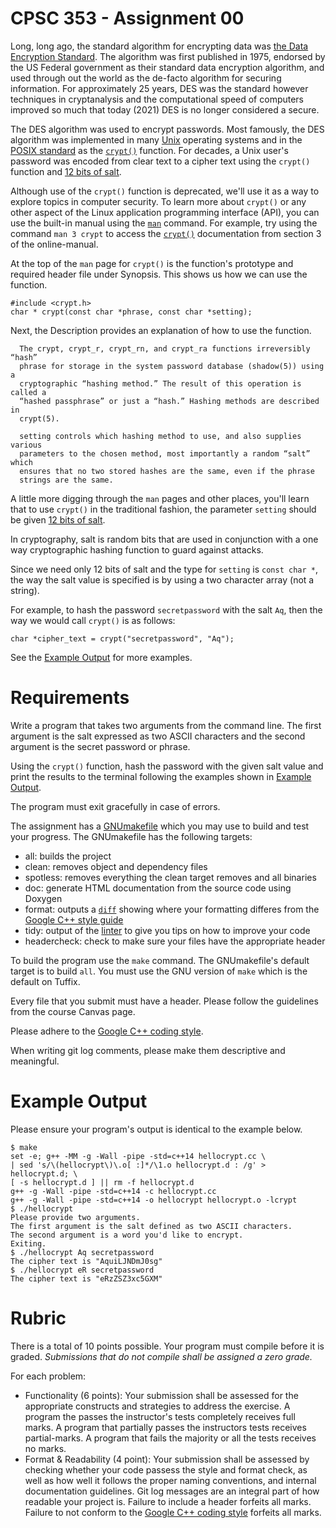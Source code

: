 # CPSC 353 - Assignment 00

Long, long ago, the standard algorithm for encrypting data was [the Data Encryption Standard](https://en.wikipedia.org/wiki/Data_Encryption_Standard). The algorithm was first published in 1975, endorsed by the US Federal government as their standard data encryption algorithm, and used through out the world as the de-facto algorithm for securing information. For approximately 25 years, DES was the standard however techniques in cryptanalysis and the computational speed of computers improved so much that today (2021) DES is no longer considered a secure.

The DES algorithm was used to encrypt passwords. Most famously, the DES algorithm was implemented in many [Unix](https://en.wikipedia.org/wiki/Unix) operating systems and in the  [POSIX standard](https://en.wikipedia.org/wiki/POSIX) as the  [`crypt()`](https://en.wikipedia.org/wiki/Crypt_(C)) function. For decades, a Unix user's password was encoded from clear text to a cipher text using the `crypt()` function and [12 bits of salt](https://en.wikipedia.org/wiki/Salt_(cryptography)).

Although use of the `crypt()` function is deprecated, we'll use it as a way to explore topics in computer security. To learn more about `crypt()` or any other aspect of the Linux application programming interface (API), you can use the built-in manual using the [`man`](https://en.wikipedia.org/wiki/Man_page) command. For example, try using the command `man 3 crypt` to access the [`crypt()`](http://manpages.ubuntu.com/manpages/focal/en/man3/crypt.3posix.html) documentation from section 3 of the online-manual.

At the top of the `man` page for `crypt()` is the function's prototype and required header file under Synopsis. This shows us how we can use the function.

```
#include <crypt.h>
char * crypt(const char *phrase, const char *setting);
``` 

Next, the Description provides an explanation of how to use the function.
```
  The crypt, crypt_r, crypt_rn, and crypt_ra functions irreversibly “hash”
  phrase for storage in the system password database (shadow(5)) using a
  cryptographic “hashing method.” The result of this operation is called a
  “hashed passphrase” or just a “hash.” Hashing methods are described in
  crypt(5).

  setting controls which hashing method to use, and also supplies various
  parameters to the chosen method, most importantly a random “salt” which
  ensures that no two stored hashes are the same, even if the phrase
  strings are the same.
```

A little more digging through the `man` pages and other places, you'll learn that to use `crypt()` in the traditional fashion, the parameter `setting` should be given [12 bits of salt](https://en.wikipedia.org/wiki/Salt_(cryptography)).

In cryptography, salt is random bits that are used in conjunction with a one way cryptographic hashing function to guard against attacks.

Since we need only 12 bits of salt and the type for `setting` is `const char *`, the way the salt value is specified is by using a two character array (not a string).

For example, to hash the password `secretpassword` with the salt `Aq`, then the way we would call `crypt()` is as follows:

```
char *cipher_text = crypt("secretpassword", "Aq");
```

See the [Example Output](#example-output) for more examples.

# Requirements

Write a program that takes two arguments from the command line. The first argument is the salt expressed as two ASCII characters and the second argument is the secret password or phrase.

Using the `crypt()` function, hash the password with the given salt value and print the results to the terminal following the examples shown in [Example Output](#example-output).

The program must exit gracefully in case of errors.

The assignment has a [GNUmakefile](https://en.wikipedia.org/wiki/Makefile) which you may use to build and test your progress. The GNUmakefile has the following targets:

* all: builds the project
* clean: removes object and dependency files
* spotless: removes everything the clean target removes and all binaries
* doc: generate HTML documentation from the source code using Doxygen
* format: outputs a [`diff`](https://en.wikipedia.org/wiki/Diff) showing where your formatting differes from the [Google C++ style guide](https://google.github.io/styleguide/cppguide.html)
* tidy: output of the [linter](https://en.wikipedia.org/wiki/Lint_(software)) to give you tips on how to improve your code
* headercheck: check to make sure your files have the appropriate header

To build the program use the `make` command. The GNUmakefile's default target is to build `all`. You must use the GNU version of `make` which is the default on Tuffix.

Every file that you submit must have a header. Please follow the guidelines from the course Canvas page.

Please adhere to the [Google C++ coding style](https://google.github.io/styleguide/cppguide.html).

When writing git log comments, please make them descriptive and meaningful.

# Example Output

Please ensure your program's output is identical to the example below.

```
$ make
set -e; g++ -MM -g -Wall -pipe -std=c++14 hellocrypt.cc \
| sed 's/\(hellocrypt\)\.o[ :]*/\1.o hellocrypt.d : /g' > hellocrypt.d; \
[ -s hellocrypt.d ] || rm -f hellocrypt.d
g++ -g -Wall -pipe -std=c++14 -c hellocrypt.cc
g++ -g -Wall -pipe -std=c++14 -o hellocrypt hellocrypt.o -lcrypt
$ ./hellocrypt 
Please provide two arguments.
The first argument is the salt defined as two ASCII characters.
The second argument is a word you'd like to encrypt.
Exiting.
$ ./hellocrypt Aq secretpassword
The cipher text is "AquiLJNDmJ0sg"
$ ./hellocrypt eR secretpassword
The cipher text is "eRzZSZ3xc5GXM"
```


# Rubric

There is a total of 10 points possible. Your program must compile before it is graded. _Submissions that do not compile shall be assigned a zero grade._

For each problem:

* Functionality (6 points): Your submission shall be assessed for the appropriate constructs and strategies to address the exercise. A program the passes the instructor's tests completely receives full marks. A program that partially passes the instructors tests receives partial-marks. A program that fails the majority or all the tests receives no marks. 
* Format & Readability (4 point): Your submission shall be assessed by checking whether your code passess the style and format check, as well as how well it follows the proper naming conventions, and internal documentation guidelines. Git log messages are an integral part of how readable your project is. Failure to include a header forfeits all marks. Failure to not conform to the [Google C++ coding style](https://google.github.io/styleguide/cppguide.html) forfeits all marks.
